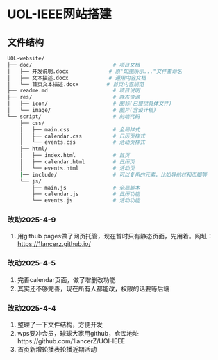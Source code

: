 # UOL-IEEE网站搭建

## 文件结构
```bash
UOL-website/
├── doc/                          # 项目文档
│   ├── 开发说明.docx             # 原"如图所示..."文件重命名
│   ├── 文本描述.docx             # 通用内容文档
│   └── 首页文本描述.docx         # 首页内容规范
├── readme.md                     # 项目说明
├── res/                          # 静态资源
│   ├── icon/                     # 图标(已提供具体文件)
│   └── image/                    # 图片(含设计稿)
└── script/                       # 前端代码
    ├── css/
    │   ├── main.css              # 全局样式
    │   ├── calendar.css          # 日历页样式
    │   └── events.css            # 活动页样式
    ├── html/
    │   ├── index.html            # 首页
    │   ├── calendar.html         # 日历页
    │   └── events.html           # 活动页
    |── include/                  # 可以复用的元素，比如导航栏和页脚等
    └── js/
        ├── main.js               # 全局脚本
        ├── calendar.js           # 日历功能
        └── events.js             # 活动功能
```

### 改动2025-4-9
1. 用github pages做了网页托管，现在暂时只有静态页面，先用着。网址：https://1lancerz.github.io/

### 改动2025-4-5
1. 完善calendar页面，做了增删改功能
2. 其实还不够完善，现在所有人都能改，权限的话要等后端

### 改动2025-4-4
1. 整理了一下文件结构，方便开发
2. wps要冲会员，球球大家用github，仓库地址https://github.com/1lancerZ/UOI-IEEE
3. 首页新增轮播表轮播近期活动
